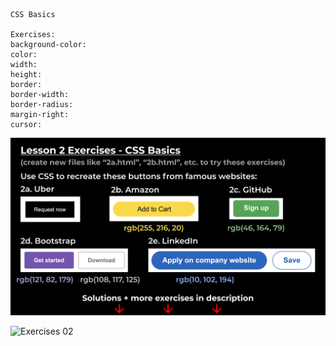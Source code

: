 ```
CSS Basics

Exercises:
background-color: 
color:
width: 
height: 
border: 
border-width:
border-radius: 
margin-right: 
cursor: 
```
![Exercises 01 ](https://github.com/razwanalb/HTML-CSS/blob/3c972f56d29d05aec165ae34c7d8d944fafb3262/lesson-02/160036745-268ed519-90ae-4eb4-aa41-ad4785ee6547.png)

![Exercises 02 ]([https://github.com/razwanalb/HTML-CSS/blob/main/lesson-02/160036755-a0f635bf-9d61-4265-a3be-91f180959907.png?raw=true](https://github.com/razwanalb/HTML-CSS/blob/3c972f56d29d05aec165ae34c7d8d944fafb3262/lesson-02/160036755-a0f635bf-9d61-4265-a3be-91f180959907.png))
